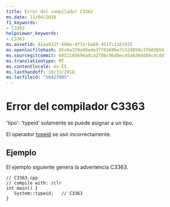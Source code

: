 ```yaml
---
title: Error del compilador C3363
ms.date: 11/04/2016
f1_keywords:
- C3363
helpviewer_keywords:
- C3363
ms.assetid: 41aa922f-608e-4f7a-ba66-451fc1161935
ms.openlocfilehash: 05a9a339a48ede37f83696e7c524858c3fb03b54
ms.sourcegitcommit: 6052185696adca270bc9bdbec45a626dd89cdcdd
ms.translationtype: MT
ms.contentlocale: es-ES
ms.lasthandoff: 10/31/2018
ms.locfileid: "50427995"
---
```

# <a name="compiler-error-c3363"></a>Error del compilador C3363

'tipo': 'typeid' solamente se puede asignar a un tipo.

El operador [typeid](../../windows/typeid-cpp-component-extensions.md) se usó incorrectamente.

## <a name="example"></a>Ejemplo

El ejemplo siguiente genera la advertencia C3363.

```
// C3363.cpp
// compile with: /clr
int main() {
   System::typeid;   // C3363
}
```